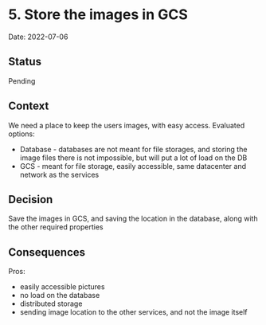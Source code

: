 # 5. Store the images in GCS
Date: 2022-07-06

## Status

Pending

## Context

We need a place to keep the users images, with easy access.
Evaluated options:
- Database - databases are not meant for file storages, and storing the image files there is not impossible, but will put a lot of load on the DB
- GCS - meant for file storage, easily accessible, same datacenter and network as the services


## Decision

Save the images in GCS, and saving the location in the database, along with the other required properties

## Consequences
Pros:
- easily accessible pictures
- no load on the database
- distributed storage
- sending image location to the other services, and not the image itself
